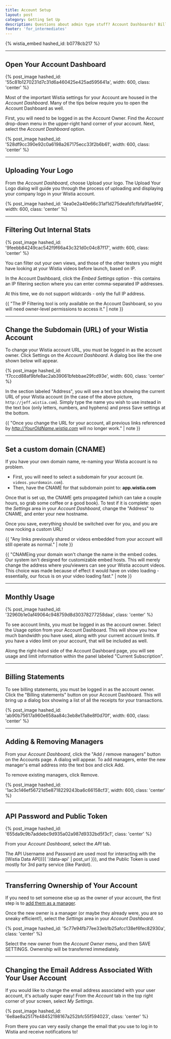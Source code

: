 ```yaml
---
title: Account Setup
layout: post
category: Getting Set Up
description: Questions about admin type stuff? Account Dashboards? Billing statements? Don't worry, we've got it all covered right here.
footer: 'for_intermediates'
---
```


{% wistia_embed hashed_id: b0778cb217 %}

---

## Open Your Account Dashboard

{% post_image hashed_id: '55c81b1270231d7c31d6a460425e425ad595641a', width: 600, class: 'center' %}

Most of the important Wistia settings for your Account are housed in the
*Account Dashboard*. Many of the tips below require you to open the Account
Dashboard as well.

First, you will need to be logged in as the Account Owner. Find the *Account*
drop-down menu in the upper-right hand corner of your account. Next, select the
*Account Dashboard* option.

{% post_image hashed_id: '528df9cc390e92c0a6198a267175ecc33f2b6b61', width: 600, class: 'center' %}

---

## Uploading Your Logo
From the *Account Dashboard*, choose
<span class="faux_button">Upload your logo</span>.  The Upload Your Logo dialog
will guide you through the process of uploading and displaying your company
logo in your Wistia account.

{% post_image hashed_id: '4ea0e2a40e66c31af1d275deafd1cfbfa91ae9f4', width: 600, class: 'center' %}

---

## Filtering Out Internal Stats

{% post_image hashed_id: '9feebb84249cac542f9f66a43c321d0c04c87f17', width: 600, class: 'center' %}

You can filter out your own views, and those of the other testers you might
have looking at your Wistia videos before launch, based on IP.

In the Account Dashboard, click the *Embed Settings* option - this contains an
IP filtering section where you can enter comma-separated IP addresses.

At this time, we do not support wildcards - only the full IP address.


{{ "The IP Filtering tool is only available on the Account Dashboard, so you will need owner-level permissions to access it." | note }}

<div class="clear"></div>


---

## Change the Subdomain (URL) of your Wistia Account
To change your Wistia account URL, you must be logged in as the account owner.
Click <span class="faux_button">Settings</span> on the *Account Dashboard*.
A dialog box like the one shown below will appear.

{% post_image hashed_id: 'f7cccd88af9bfe8ac2ab39061bfebbae29fcd93e', width: 600, class: 'center' %}

In the section labeled "Address", you will see a text box showing the current
URL of your Wistia account (in the case of the above picture,
`http://jeff.wistia.com`).  Simply type the name you wish to use instead in the
text box (only letters, numbers, and hyphens) and press
<span class="faux_button">Save settings</span> at the bottom.

{{ "Once you change the URL for your account, all previous links referenced by <em>http://YourOldName.wistia.com</em> will no longer work." | note }}

---

## Set a custom domain (CNAME)
If you have your own domain name, re-naming your Wistia account is no problem.

* First, you will need to select a subdomain for your account
  (ie. `videos.yourdomain.com`).
* Then, have the CNAME for that subdomain point to: **app.wistia.com**

Once that is set up, the CNAME gets propagated (which can take a couple hours,
so grab some coffee or a good book). To test if it is complete: open the
*Settings* area in your *Account Dashboard*, change the "Address" to CNAME,
and enter your new hostname.

Once you save, everything should be switched over for you, and you are now
rocking a custom URL!

{{ "Any links previously shared or videos embedded from your account will still operate as normal." | note }}

{{ "CNAMEing your domain won't change the name in the embed codes. Our system isn't designed for customizable embed hosts.  This will merely change the address where you/viewers can see your Wistia account videos.  This choice was made because of effect it would have on video loading - essentially, our focus is on your video loading fast." | note }}

---

## Monthly Usage

{% post_image hashed_id: '32960b1e0af49064c948759d8d30378277258daa', class: 'center' %}

To see account limits, you must be logged in as the account owner. Select
the <span class="faux_button">Usage</span> option from your Account Dashboard.
This will show you how much bandwidth you have used, along with
your current account limits. If you have a video limit on your account, that will be
included as well.

Along the right-hand side of the Account Dashboard page, you will see usage and
limit information within the panel labeled "Current Subscription".

---

## Billing Statements

To see billing statements, you must be logged in as the account owner.
Click the  "Billing statements" button on your Account Dashboard.  This will
bring up a dialog box showing a list of all the receipts for your transactions.

{% post_image hashed_id: 'ab90b75617a960e658aa84c3eb8e17a8e8f0d70f', width: 600, class: 'center' %}


---

## Adding & Removing Managers

From your *Account Dashboard*, click the "Add / remove managers" button on the
Accounts page. A dialog will appear.  To add managers, enter the new manager's
email address into the text box and click <span class="faux_button">Add</span>.

To remove existing managers, click <span class="faux_button">Remove</span>.

{% post_image hashed_id: '1ac3c146ef56721d5e8718229243ba6c66158cf3', width: 600, class: 'center' %}

---

## API Password and Public Token

{% post_image hashed_id: '655da9c9b7addebc9d935a02a987d9332bd5f3c1', class: 'center' %}

From your *Account Dashboard*, select the *API* tab.

The API Username and Password are used most for interacting with the [Wistia
Data API]({{ '/data-api' | post_url }}), and the Public Token is used mostly
for 3rd party service (like Pardot).

---

## Transferring Ownership of Your Account

If you need to set someone else up as the owner of your account, the first step
is to [add them as a manager](#adding__removing_managers).

Once the new owner is a manager (or maybe they already were, you are so sneaky
efficient!), select the *Settings* area in your *Account Dashboard*.

{% post_image hashed_id: '5c77e94fb77ee33eb1b25afcc138ef6fec82930a', class: 'center' %}

Select the new owner from the *Account Owner* menu, and then <span
class='faux_button'>SAVE SETTINGS</span>. Ownership will be transferred
immediately.

---

## Changing the Email Address Associated With Your User Account

If you would like to change the email address associated with your user account, it's actually super easy! From the *Account* tab in the top right corner of your screen, select *My Settings*.

{% post_image hashed_id: '6e8ae8a2517fe48452198167a252bfc55f594023', class: 'center' %}

From there you can very easily change the email that you use to log in to Wistia and receive notifications to!
